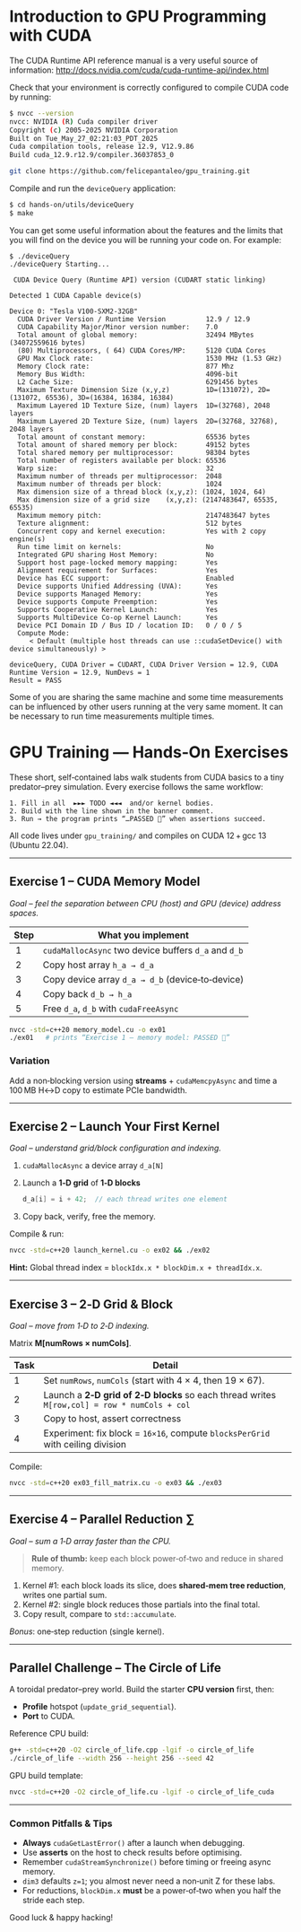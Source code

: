 # Introduction to GPU Programming with CUDA


The CUDA Runtime API reference manual is a very useful source of information:
<a href="http://docs.nvidia.com/cuda/cuda-runtime-api/index.html" target="_blank">http://docs.nvidia.com/cuda/cuda-runtime-api/index.html</a>


Check that your environment is correctly configured to compile CUDA code by running:
```bash
$ nvcc --version
nvcc: NVIDIA (R) Cuda compiler driver
Copyright (c) 2005-2025 NVIDIA Corporation
Built on Tue_May_27_02:21:03_PDT_2025
Cuda compilation tools, release 12.9, V12.9.86
Build cuda_12.9.r12.9/compiler.36037853_0
```

```bash
git clone https://github.com/felicepantaleo/gpu_training.git
```

Compile and run the `deviceQuery` application:
```bash
$ cd hands-on/utils/deviceQuery
$ make
```

You can get some useful information about the features and the limits that you will find on the device you will be running your code on. For example:

```shell
$ ./deviceQuery 
./deviceQuery Starting...

 CUDA Device Query (Runtime API) version (CUDART static linking)

Detected 1 CUDA Capable device(s)

Device 0: "Tesla V100-SXM2-32GB"
  CUDA Driver Version / Runtime Version          12.9 / 12.9
  CUDA Capability Major/Minor version number:    7.0
  Total amount of global memory:                 32494 MBytes (34072559616 bytes)
  (80) Multiprocessors, ( 64) CUDA Cores/MP:     5120 CUDA Cores
  GPU Max Clock rate:                            1530 MHz (1.53 GHz)
  Memory Clock rate:                             877 Mhz
  Memory Bus Width:                              4096-bit
  L2 Cache Size:                                 6291456 bytes
  Maximum Texture Dimension Size (x,y,z)         1D=(131072), 2D=(131072, 65536), 3D=(16384, 16384, 16384)
  Maximum Layered 1D Texture Size, (num) layers  1D=(32768), 2048 layers
  Maximum Layered 2D Texture Size, (num) layers  2D=(32768, 32768), 2048 layers
  Total amount of constant memory:               65536 bytes
  Total amount of shared memory per block:       49152 bytes
  Total shared memory per multiprocessor:        98304 bytes
  Total number of registers available per block: 65536
  Warp size:                                     32
  Maximum number of threads per multiprocessor:  2048
  Maximum number of threads per block:           1024
  Max dimension size of a thread block (x,y,z): (1024, 1024, 64)
  Max dimension size of a grid size    (x,y,z): (2147483647, 65535, 65535)
  Maximum memory pitch:                          2147483647 bytes
  Texture alignment:                             512 bytes
  Concurrent copy and kernel execution:          Yes with 2 copy engine(s)
  Run time limit on kernels:                     No
  Integrated GPU sharing Host Memory:            No
  Support host page-locked memory mapping:       Yes
  Alignment requirement for Surfaces:            Yes
  Device has ECC support:                        Enabled
  Device supports Unified Addressing (UVA):      Yes
  Device supports Managed Memory:                Yes
  Device supports Compute Preemption:            Yes
  Supports Cooperative Kernel Launch:            Yes
  Supports MultiDevice Co-op Kernel Launch:      Yes
  Device PCI Domain ID / Bus ID / location ID:   0 / 0 / 5
  Compute Mode:
     < Default (multiple host threads can use ::cudaSetDevice() with device simultaneously) >

deviceQuery, CUDA Driver = CUDART, CUDA Driver Version = 12.9, CUDA Runtime Version = 12.9, NumDevs = 1
Result = PASS   
```

Some of you are sharing the same machine and some time measurements can be influenced by other users running at the very same moment. It can be necessary to run time measurements multiple times.


# GPU Training — Hands‑On Exercises

These short, self‑contained labs walk students from CUDA basics to a tiny predator–prey simulation.  Every exercise follows the same workflow:

```
1. Fill in all  ►►► TODO ◄◄◄  and/or kernel bodies.
2. Build with the line shown in the banner comment.
3. Run → the program prints “…PASSED 🎉” when assertions succeed.
```

All code lives under `gpu_training/` and compiles on CUDA 12 + gcc 13 (Ubuntu 22.04).

---

## Exercise 1 – CUDA Memory Model 

*Goal – feel the separation between CPU (host) and GPU (device) address spaces.*

| Step | What you implement                                   |
| ---- | ---------------------------------------------------- |
|  1   | `cudaMallocAsync` two device buffers `d_a` and `d_b` |
|  2   | Copy host array `h_a → d_a`                          |
|  3   | Copy device array `d_a → d_b` (device‑to‑device)     |
|  4   | Copy back `d_b → h_a`                                |
|  5   | Free `d_a`, `d_b` with `cudaFreeAsync`               |

```bash
nvcc -std=c++20 memory_model.cu -o ex01
./ex01   # prints “Exercise 1 – memory model: PASSED 🎉”
```

### Variation

Add a non‑blocking version using **streams** + `cudaMemcpyAsync` and time a 100 MB H↔D copy to estimate PCIe bandwidth.

---

## Exercise 2 – Launch Your First Kernel 

*Goal – understand grid/block configuration and indexing.*

1. `cudaMallocAsync` a device array `d_a[N]`
2. Launch a **1‑D grid** of **1‑D blocks**

   ```c++
   d_a[i] = i + 42;  // each thread writes one element
   ```
3. Copy back, verify, free the memory.

Compile & run:

```bash
nvcc -std=c++20 launch_kernel.cu -o ex02 && ./ex02
```

**Hint:** Global thread index = `blockIdx.x * blockDim.x + threadIdx.x`.

---

## Exercise 3 – 2‑D Grid & Block 

*Goal – move from 1‑D to 2‑D indexing.*

Matrix **M\[numRows × numCols]**.

| Task | Detail                                                                                          |
| ---- | ----------------------------------------------------------------------------------------------- |
| 1    | Set `numRows`, `numCols` (start with 4 × 4, then 19 × 67).                                      |
| 2    | Launch a **2‑D grid of 2‑D blocks** so each thread writes<br>`M[row,col] = row * numCols + col` |
| 3    | Copy to host, assert correctness                                                                |
| 4    | Experiment: fix block = `16×16`, compute `blocksPerGrid` with ceiling division                  |

Compile:

```bash
nvcc -std=c++20 ex03_fill_matrix.cu -o ex03 && ./ex03
```

---

## Exercise 4 – Parallel Reduction ∑

*Goal – sum a 1‑D array faster than the CPU.*

> **Rule of thumb:** keep each block power‑of‑two and reduce in shared memory.

1. Kernel #1: each block loads its slice, does **shared‑mem tree reduction**, writes one partial sum.
2. Kernel #2: single block reduces those partials into the final total.
3. Copy result, compare to `std::accumulate`.  

*Bonus*: one‑step reduction (single kernel).

---

## Parallel Challenge – **The Circle of Life** 

A toroidal predator–prey world.  Build the starter **CPU version** first, then:

* **Profile** hotspot (`update_grid_sequential`).
* **Port** to CUDA.

Reference CPU build:

```bash
g++ -std=c++20 -O2 circle_of_life.cpp -lgif -o circle_of_life
./circle_of_life --width 256 --height 256 --seed 42
```

GPU build template:

```bash
nvcc -std=c++20 -O2 circle_of_life.cu -lgif -o circle_of_life_cuda
```
---

### Common Pitfalls & Tips

* **Always** `cudaGetLastError()` after a launch when debugging.
* Use **asserts** on the host to check results before optimising.
* Remember `cudaStreamSynchronize()` before timing or freeing async memory.
* `dim3` defaults `z=1`; you almost never need a non‑unit Z for these labs.
* For reductions, `blockDim.x` **must** be a power‑of‑two when you half the stride each step.

Good luck & happy hacking! 

